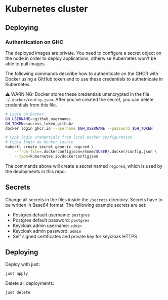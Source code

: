# Kubernetes cluster
## Deploying
### Authentication on GHC
The deployed images are private. You need to configure a secret object on the node in order to deploy applications, otherwise Kubernetes won't be able to pull images.

The following commands describe how to authenticate on the GHCR with Docker using a GitHub token and to use these credentials to authetnicate in Kubernetes.

⚠️ WARNING: Docker stores these credentials unencrypted in the file `~/.docker/config.json`. After you've created the secret, you can delete credentials from this file.

```sh
# Login on Docker
GH_USERNAME=<github_username>
GH_TOKEN=<access_token_github>
docker login ghcr.io --username $GH_USERNAME --password $GH_TOKEN

# Copy login credentials from local Docker configuration
# Copia login da Docker locale
kubectl create secret generic regcred \
    --from-file=.dockerconfigjson=/home/$USER/.docker/config.json \
    --type=kubernetes.io/dockerconfigjson
```
The commands above will create a secret named `regcred`, which is used by the deployments in this repo.

## Secrets
Change all secrets in the files inside the `/secrets` directory. Secrets have to be written in Base64 format.
The following example secrets are set:
- Postgres default username: `postgres`
- Postgres default password: `postgres`
- Keycloak admin username: `admin`
- Keycloak admin password: `admin`
- Self signed certificates and private key for keycloak HTTPS

## Deploying
Deploy with just:
```sh
just apply
```

Delete all deployments:
```sh
just delete
```
